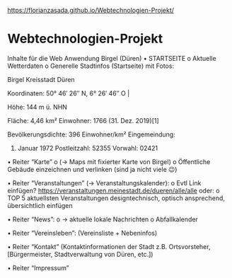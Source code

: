 https://florianzasada.github.io/Webtechnologien-Projekt/

# Webtechnologien-Projekt
Inhalte für die Web Anwendung Birgel (Düren)
•	STARTSEITE
o	Aktuelle Wetterdaten
o	Generelle Stadtinfos (Startseite) mit Fotos:

Birgel
Kreisstadt Düren

 
Koordinaten: 50° 46′ 26″ N, 6° 26′ 46″ O |  

Höhe:
144 m ü. NHN

Fläche:
4,46 km²
Einwohner:
1766 (31. Dez. 2019)[1]

Bevölkerungsdichte:
396 Einwohner/km²
Eingemeindung:
1. Januar 1972
Postleitzahl:
52355
Vorwahl:
02421

•	Reiter “Karte” 
o	(-> Maps mit fixierter Karte von Birgel)
o	Öffentliche Gebäude einzeichnen und verlinken (sind ja nicht viele 😉)

•	Reiter “Veranstaltungen” (-> Veranstaltungskalender):
o	Evtl Link einfügen?  https://veranstaltungen.meinestadt.de/dueren/alle/alle
oder:
o	TOP 5 aktuellsten Veranstaltungen designtechnisch, optisch ansprechend, übersichtlich einfügen

•	Reiter “News”: 
o	-> aktuelle lokale Nachrichten
o	Abfallkalender

•	Reiter “Vereinsleben”: (Vereinsliste + Nebeninfos)

•	Reiter “Kontakt” (Kontaktinformationen der Stadt z.B. Ortsvorsteher, [Bürgermeister, Stadtverwaltung von Düren, etc.])

•	Reiter “Impressum”

